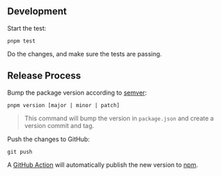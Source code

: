 ## Development

Start the test:

```
pnpm test
```

Do the changes, and make sure the tests are passing.

## Release Process

Bump the package version according to [semver](https://semver.org/):

```text
pnpm version [major | minor | patch]
```

> This command will bump the version in `package.json` and create a version commit and tag.

Push the changes to GitHub:

```
git push
```

A [GitHub Action](https://github.com/db1-io/db1-js/actions/workflows/release_package.yaml) will automatically publish the new version to [npm](https://www.npmjs.com/package/db1).
